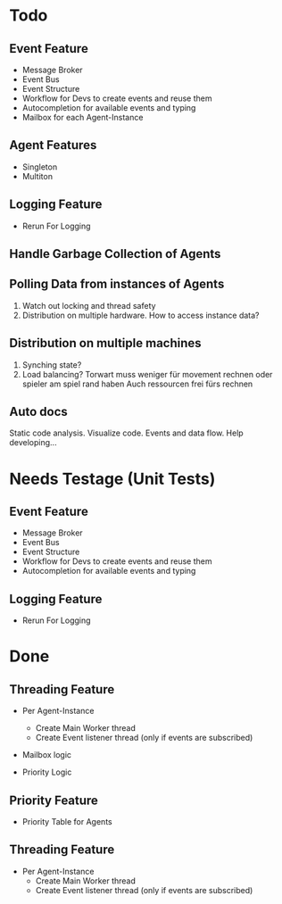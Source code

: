 # Todo

## Event Feature
- Message Broker
- Event Bus
- Event Structure
- Workflow for Devs to create events and reuse them
- Autocompletion for available events and typing
- Mailbox for each Agent-Instance


## Agent Features
- Singleton
- Multiton

## Logging Feature
- Rerun For Logging

## Handle Garbage Collection of Agents

## Polling Data from instances of Agents
1. Watch out locking and thread safety
2. Distribution on multiple hardware. How to access instance data?

## Distribution on multiple machines
1. Synching state?
2. Load balancing?
   Torwart muss weniger für movement rechnen oder spieler am spiel rand haben Auch ressourcen frei fürs rechnen

##  Auto docs
Static code analysis.
Visualize code. Events and data flow. Help developing...


# Needs Testage (Unit Tests)
## Event Feature
- Message Broker
- Event Bus
- Event Structure
- Workflow for Devs to create events and reuse them
- Autocompletion for available events and typing


## Logging Feature
- Rerun For Logging


# Done

## Threading Feature
- Per Agent-Instance
  - Create Main Worker thread
  - Create Event listener thread (only if events are subscribed)

- Mailbox logic
- Priority Logic

## Priority Feature
- Priority Table for Agents

## Threading Feature
- Per Agent-Instance
  - Create Main Worker thread
  - Create Event listener thread (only if events are subscribed)